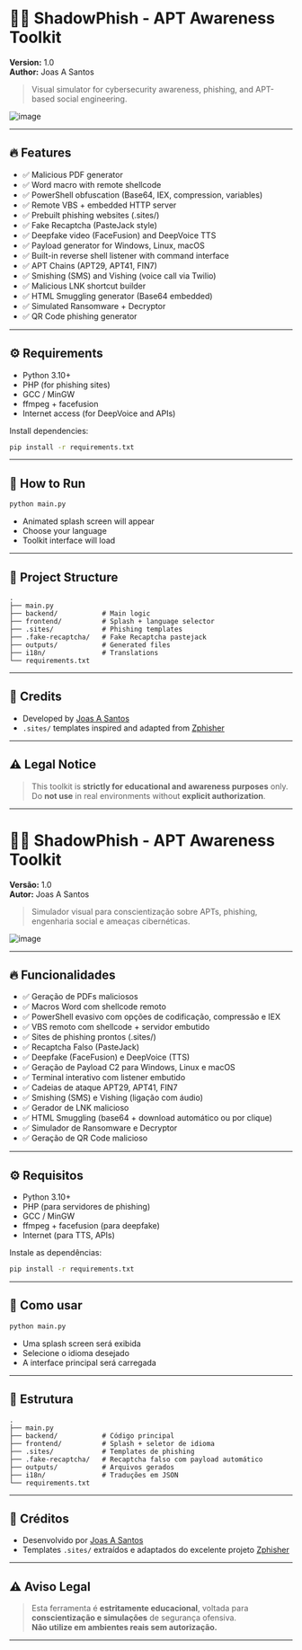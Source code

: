 
# 🕵️‍♂️ ShadowPhish - APT Awareness Toolkit

**Version:** 1.0  
**Author:** Joas A Santos

> Visual simulator for cybersecurity awareness, phishing, and APT-based social engineering.

![image](https://github.com/user-attachments/assets/7fb46c48-f000-4e6e-832b-3a73e40c9508)

---

## 🔥 Features

- ✅ Malicious PDF generator
- ✅ Word macro with remote shellcode
- ✅ PowerShell obfuscation (Base64, IEX, compression, variables)
- ✅ Remote VBS + embedded HTTP server
- ✅ Prebuilt phishing websites (.sites/)
- ✅ Fake Recaptcha (PasteJack style)
- ✅ Deepfake video (FaceFusion) and DeepVoice TTS
- ✅ Payload generator for Windows, Linux, macOS
- ✅ Built-in reverse shell listener with command interface
- ✅ APT Chains (APT29, APT41, FIN7)
- ✅ Smishing (SMS) and Vishing (voice call via Twilio)
- ✅ Malicious LNK shortcut builder
- ✅ HTML Smuggling generator (Base64 embedded)
- ✅ Simulated Ransomware + Decryptor
- ✅ QR Code phishing generator

---

## ⚙️ Requirements

- Python 3.10+
- PHP (for phishing sites)
- GCC / MinGW
- ffmpeg + facefusion
- Internet access (for DeepVoice and APIs)

Install dependencies:
```bash
pip install -r requirements.txt
```

---

## 🚀 How to Run

```bash
python main.py
```

- Animated splash screen will appear
- Choose your language
- Toolkit interface will load

---

## 📁 Project Structure

```
.
├── main.py
├── backend/           # Main logic
├── frontend/          # Splash + language selector
├── .sites/            # Phishing templates
├── .fake-recaptcha/   # Fake Recaptcha pastejack
├── outputs/           # Generated files
├── i18n/              # Translations
└── requirements.txt
```

---

## 🙏 Credits

- Developed by [Joas A Santos](https://www.linkedin.com/in/joas-antonio-dos-santos/)
- `.sites/` templates inspired and adapted from [Zphisher](https://github.com/htr-tech/zphisher)

---

## ⚠️ Legal Notice

> This toolkit is **strictly for educational and awareness purposes** only.  
> Do **not use** in real environments without **explicit authorization**.


---

# 🕵️‍♂️ ShadowPhish - APT Awareness Toolkit

**Versão:** 1.0  
**Autor:** Joas A Santos

> Simulador visual para conscientização sobre APTs, phishing, engenharia social e ameaças cibernéticas.

![image](https://github.com/user-attachments/assets/73703fcb-8dd6-47b1-9e02-4f4f8adf7bb9)

---

## 🔥 Funcionalidades

- ✅ Geração de PDFs maliciosos
- ✅ Macros Word com shellcode remoto
- ✅ PowerShell evasivo com opções de codificação, compressão e IEX
- ✅ VBS remoto com shellcode + servidor embutido
- ✅ Sites de phishing prontos (.sites/)
- ✅ Recaptcha Falso (PasteJack)
- ✅ Deepfake (FaceFusion) e DeepVoice (TTS)
- ✅ Geração de Payload C2 para Windows, Linux e macOS
- ✅ Terminal interativo com listener embutido
- ✅ Cadeias de ataque APT29, APT41, FIN7
- ✅ Smishing (SMS) e Vishing (ligação com áudio)
- ✅ Gerador de LNK malicioso
- ✅ HTML Smuggling (base64 + download automático ou por clique)
- ✅ Simulador de Ransomware e Decryptor
- ✅ Geração de QR Code malicioso

---

## ⚙️ Requisitos

- Python 3.10+
- PHP (para servidores de phishing)
- GCC / MinGW
- ffmpeg + facefusion (para deepfake)
- Internet (para TTS, APIs)

Instale as dependências:
```bash
pip install -r requirements.txt
```

---

## 🚀 Como usar

```bash
python main.py
```

- Uma splash screen será exibida
- Selecione o idioma desejado
- A interface principal será carregada

---

## 📁 Estrutura

```
.
├── main.py
├── backend/           # Código principal
├── frontend/          # Splash + seletor de idioma
├── .sites/            # Templates de phishing
├── .fake-recaptcha/   # Recaptcha falso com payload automático
├── outputs/           # Arquivos gerados
├── i18n/              # Traduções em JSON
└── requirements.txt
```

---

## 🙏 Créditos

- Desenvolvido por [Joas A Santos](https://www.linkedin.com/in/joas-antonio-dos-santos/)
- Templates `.sites/` extraídos e adaptados do excelente projeto [Zphisher](https://github.com/htr-tech/zphisher)

---

## ⚠️ Aviso Legal

> Esta ferramenta é **estritamente educacional**, voltada para **conscientização e simulações** de segurança ofensiva.  
> **Não utilize em ambientes reais sem autorização.**

---

